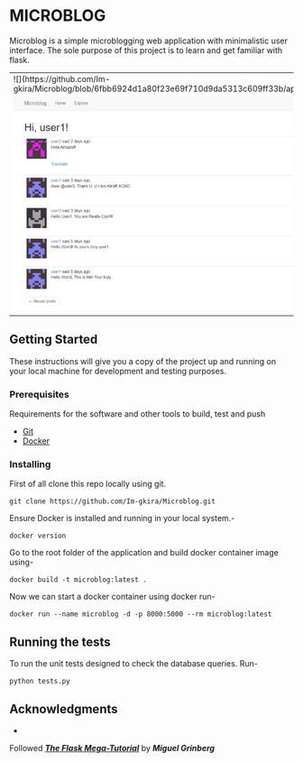 # MICROBLOG

Microblog is a simple microblogging web application with minimalistic user interface. The sole purpose of this project
is to learn and get familiar with flask.


<table>
<tr>
<td>
![](https://github.com/Im-gkira/Microblog/blob/6fbb6924d1a80f23e69f710d9da5313c609ff33b/app/static/login.png)>
</td>
<td>
<img src="app/static/profile.png">
</td>
</tr>
<tr>
<td>
<img src="app/static/explore.png">
</td>
<td>
<img src="app/static/email.png">
</td>
</tr>
</table>

## Getting Started

These instructions will give you a copy of the project up and running on
your local machine for development and testing purposes.

### Prerequisites

Requirements for the software and other tools to build, test and push

- [Git](https://git-scm.com/download/win)
- [Docker](https://www.docker.com/products/docker-desktop/)

### Installing

First of all clone this repo locally using git.

    git clone https://github.com/Im-gkira/Microblog.git

Ensure Docker is installed and running in your local system.-

    docker version

Go to the root folder of the application and build docker container image using-

    docker build -t microblog:latest .

Now we can start a docker container using docker run-

    docker run --name microblog -d -p 8000:5000 --rm microblog:latest

## Running the tests

To run the unit tests designed to check the database queries. Run-

    python tests.py

## Acknowledgments

-
Followed ***[The Flask Mega-Tutorial](https://blog.miguelgrinberg.com/post/the-flask-mega-tutorial-part-i-hello-world)***
by ***Miguel Grinberg***

